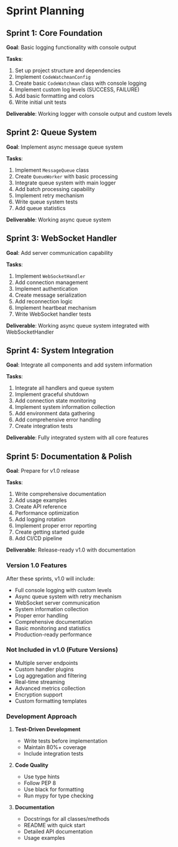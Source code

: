# Sprint Planning

## Sprint 1: Core Foundation
**Goal**: Basic logging functionality with console output

**Tasks**:
1. Set up project structure and dependencies
2. Implement `CodeWatchmanConfig`
3. Create basic `CodeWatchman` class with console logging
4. Implement custom log levels (SUCCESS, FAILURE)
5. Add basic formatting and colors
6. Write initial unit tests

**Deliverable**: Working logger with console output and custom levels

## Sprint 2: Queue System
**Goal**: Implement async message queue system

**Tasks**:
1. Implement `MessageQueue` class
2. Create `QueueWorker` with basic processing
3. Integrate queue system with main logger
4. Add batch processing capability
5. Implement retry mechanism
6. Write queue system tests
7. Add queue statistics

**Deliverable**: Working async queue system

## Sprint 3: WebSocket Handler
**Goal**: Add server communication capability

**Tasks**:
1. Implement `WebSocketHandler`
2. Add connection management
3. Implement authentication
4. Create message serialization
5. Add reconnection logic
6. Implement heartbeat mechanism
7. Write WebSocket handler tests

**Deliverable**: Working async queue system integrated with WebSocketHandler

## Sprint 4: System Integration
**Goal**: Integrate all components and add system information

**Tasks**:
1. Integrate all handlers and queue system
2. Implement graceful shutdown
3. Add connection state monitoring
4. Implement system information collection
5. Add environment data gathering
6. Add comprehensive error handling
1. Create integration tests

**Deliverable**: Fully integrated system with all core features

## Sprint 5: Documentation & Polish
**Goal**: Prepare for v1.0 release

**Tasks**:
1. Write comprehensive documentation
2. Add usage examples
3. Create API reference
4. Performance optimization
5. Add logging rotation
6. Implement proper error reporting
7. Create getting started guide
8. Add CI/CD pipeline

**Deliverable**: Release-ready v1.0 with documentation

### Version 1.0 Features

After these sprints, v1.0 will include:
- Full console logging with custom levels
- Async queue system with retry mechanism
- WebSocket server communication
- System information collection
- Proper error handling
- Comprehensive documentation
- Basic monitoring and statistics
- Production-ready performance

### Not Included in v1.0 (Future Versions)
- Multiple server endpoints
- Custom handler plugins
- Log aggregation and filtering
- Real-time streaming
- Advanced metrics collection
- Encryption support
- Custom formatting templates

### Development Approach

1. **Test-Driven Development**
   - Write tests before implementation
   - Maintain 80%+ coverage
   - Include integration tests

2. **Code Quality**
   - Use type hints
   - Follow PEP 8
   - Use black for formatting
   - Run mypy for type checking

3. **Documentation**
   - Docstrings for all classes/methods
   - README with quick start
   - Detailed API documentation
   - Usage examples